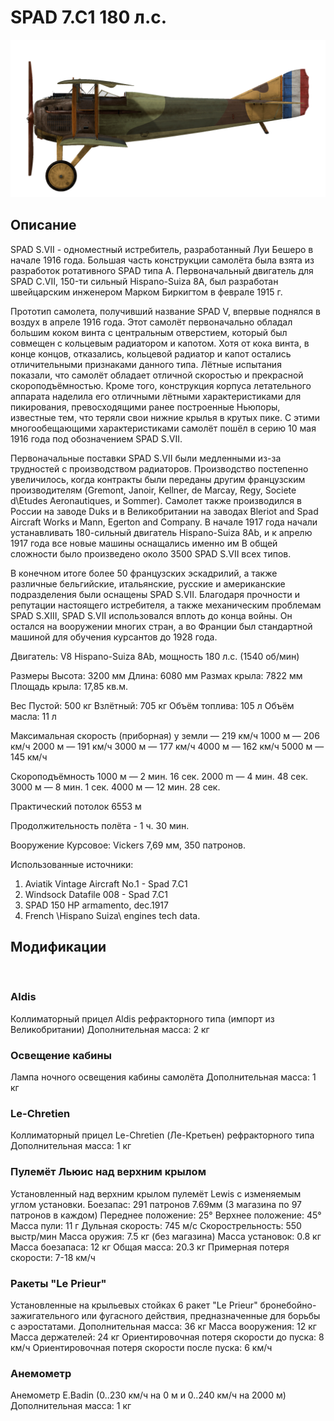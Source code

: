 ﻿# SPAD 7.C1 180 л.с.

![spad7late](../images/spad7late.png)

## Описание

SPAD S.VII - одноместный истребитель, разработанный Луи Бешеро в начале 1916 года. Большая часть конструкции самолёта была взята из разработок ротативного SPAD типа А. Первоначальный двигатель для SPAD C.VII, 150-ти сильный Hispano-Suiza 8A, был разработан швейцарским инженером Марком Биркигтом в феврале 1915 г.

Прототип самолета, получивший название SPAD V, впервые поднялся в воздух в апреле 1916 года. Этот самолёт первоначально обладал большим коком винта с центральным отверстием, который был совмещен с кольцевым радиатором и капотом. Хотя от кока винта, в конце концов, отказались, кольцевой радиатор и капот остались отличительными признаками данного типа. Лётные испытания показали, что самолёт обладает отличной скоростью и прекрасной скороподъёмностью. Кроме того, конструкция корпуса летательного аппарата наделила его отличными лётными характеристиками для пикирования, превосходящими ранее построенные Ньюпоры, известные тем, что теряли свои нижние крылья в крутых пике. С этими многообещающими характеристиками самолёт пошёл в серию 10 мая 1916 года под обозначением SPAD S.VII.

Первоначальные поставки SPAD S.VII были медленными из-за трудностей с производством радиаторов. Производство постепенно увеличилось, когда контракты были переданы другим французским производителям (Gremont, Janoir, Kellner, de Marcay, Regy, Societe d\Etudes Aeronautiques, и Sommer). Самолет также производился в России на заводе Duks и в Великобритании на заводах Bleriot and Spad Aircraft Works и Mann, Egerton and Company. В начале 1917 года начали устанавливать 180-сильный двигатель Hispano-Suiza 8Ab, и к апрелю 1917 года все новые машины оснащались именно им В общей сложности было произведено около 3500 SPAD S.VII всех типов.

В конечном итоге более 50 французских эскадрилий, а также различные бельгийские, итальянские, русские и американские  подразделения были оснащены SPAD S.VII. Благодаря прочности и репутации настоящего истребителя, а также механическим проблемам SPAD S.XIII, SPAD S.VII использовался вплоть до конца войны. Он остался на вооружении многих стран, а во Франции был стандартной машиной для обучения курсантов до 1928 года.


Двигатель:
V8 Hispano-Suiza 8Ab, мощность 180 л.с. (1540 об/мин)

Размеры
Высота: 3200 мм
Длина:  6080 мм
Размах крыла:  7822 мм
Площадь крыла:  17,85 кв.м.

Вес
Пустой: 500 кг
Взлётный: 705 кг
Объём топлива: 105 л
Объём масла: 11 л

Максимальная скорость (приборная)
у земли — 219 км/ч
1000 м — 206 км/ч
2000 м — 191 км/ч
3000 м — 177 км/ч
4000 м — 162 км/ч
5000 м — 145 км/ч

Скороподъёмность
1000 м — 2 мин. 16 сек.
2000 m — 4 мин. 48 сек.
3000 м — 8 мин. 1 сек.
4000 м — 12 мин. 28 сек.

Практический потолок 6553 м

Продолжительность полёта - 1 ч. 30 мин.

Вооружение
Курсовое:  Vickers 7,69 мм, 350 патронов.

Использованные источники:
1) Aviatik Vintage Aircraft No.1 -  Spad 7.C1
2) Windsock Datafile 008 - Spad 7.C1
3) SPAD 150 HP armamento, dec.1917
4) French \Hispano Suiza\ engines tech data.

## Модификации
﻿

### Aldis

Коллиматорный прицел Aldis рефракторного типа (импорт из Великобритании)
Дополнительная масса: 2 кг
﻿

### Освещение кабины

Лампа ночного освещения кабины самолёта
Дополнительная масса: 1 кг
﻿

### Le-Chretien

Коллиматорный прицел Le-Chretien (Ле-Кретьен) рефракторного типа
Дополнительная масса: 1 кг
﻿

### Пулемёт Льюис над верхним крылом

Установленный над верхним крылом пулемёт Lewis с изменяемым углом установки.
Боезапас: 291 патронов 7.69мм (3 магазина по 97 патронов в каждом)
Переднее положение: 25°
Верхнее положение: 45°
Масса пули: 11 г
Дульная скорость: 745 м/с
Скорострельность: 550 выстр/мин
Масса оружия: 7.5 кг (без магазина)
Масса установок: 0.8 кг
Масса боезапаса: 12 кг
Общая масса: 20.3 кг
Примерная потеря скорости: 7-18 км/ч﻿

### Ракеты "Le Prieur"

Установленные на крыльевых стойках 6 ракет "Le Prieur" бронебойно-зажигательного или фугасного действия, предназначенные для борьбы с аэростатами.
Дополнительная масса: 36 кг
Масса вооружения: 12 кг
Масса держателей: 24 кг
Ориентировочная потеря скорости до пуска: 8 км/ч
Ориентировочная потеря скорости после пуска: 6 км/ч﻿

### Анемометр

Анемометр E.Badin (0..230 км/ч на 0 м и 0..240 км/ч на 2000 м)
Дополнительная масса: 1 кг
